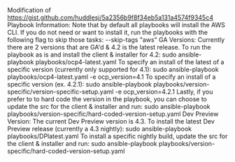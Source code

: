 Modification of https://gist.github.com/huddlesj/5a2356b9f8f34eb5a131a4574f9345c4
Playbook Information:
Note that by default all playbooks will install the AWS CLI. If you do not need or want to install it, run the playbooks with the following flag to skip those tasks: 
--skip-tags "aws" 
GA Versions:
Currently there are 2 versions that are GA'd & 4.2 is the latest release.
To run the playbook as is and install the client & installer for 4.2:
sudo ansible-playbook playbooks/ocp4-latest.yaml
To specify an install of the latest of a specific version (currently only supported for 4.1):
sudo ansible-playbook playbooks/ocp4-latest.yaml -e ocp_version=4.1
To specify an install of a specific version (ex. 4.2.1):
sudo ansible-playbook playbooks/version-specific/version-specific-setup.yaml -e ocp_version=4.2.1
Lastly, if you prefer to to hard code the version in the playbook, you can choose to update the src for the client & installer and run:
sudo ansible-playbook playbooks/version-specific/hard-coded-version-setup.yaml
Dev Preview Version:
The current Dev Preview version is 4.3.
To install the latest Dev Preview release (currently a 4.3 nightly):
sudo ansible-playbook playbooks/DPlatest.yaml
To install a specific nightly build, update the src for the client & installer and run:
sudo ansible-playbook playbooks/version-specific/hard-coded-version-setup.yaml
